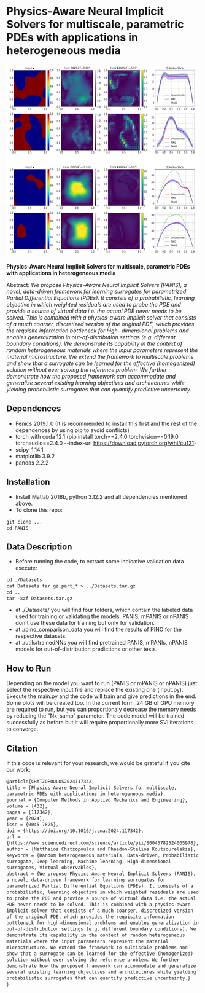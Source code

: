 # Physics-Aware Neural Implicit Solvers for multiscale, parametric PDEs with applications in heterogeneous media

<img src="./docs/comparison.png" width="720" height="501"/>

**Physics-Aware Neural Implicit Solvers for multiscale, parametric PDEs with applications in heterogeneous media**

Abstract: *We propose Physics-Aware Neural Implicit Solvers (PANIS), a novel, data-driven framework
for learning surrogates for parametrized Partial Differential Equations (PDEs). It consists of
a probabilistic, learning objective in which weighted residuals are used to probe the PDE
and provide a source of virtual data i.e. the actual PDE never needs to be solved. This is
combined with a physics-aware implicit solver that consists of a much coarser, discretized
version of the original PDE, which provides the requisite information bottleneck for high-
dimensional problems and enables generalization in out-of-distribution settings (e.g. different
boundary conditions). We demonstrate its capability in the context of random heterogeneous
materials where the input parameters represent the material microstructure. We extend the
framework to multiscale problems and show that a surrogate can be learned for the effective
(homogenized) solution without ever solving the reference problem. We further demonstrate
how the proposed framework can accommodate and generalize several existing learning
objectives and architectures while yielding probabilistic surrogates that can quantify predictive
uncertainty.*
## Dependences
-  Fenics 2019.1.0 (It is recommended to install this first and the rest of the dependences by using pip to avoid conflicts)
-  torch with cuda 12.1 (pip install torch==2.4.0 torchvision==0.19.0 torchaudio==2.4.0 --index-url https://download.pytorch.org/whl/cu121)
-  scipy-1.14.1
-  matplotlib 3.9.2
-  pandas 2.2.2

## Installation
- Install Matlab 2018b, python 3.12.2 and all dependencies mentioned above.
- To clone this repo:
```
git clone ...
cd PANIS
```

## Data Description
- Before running the code, to extract some indicative validation data execute:
```
cd ./Datasets
cat Datasets.tar.gz.part_* > ../Datasets.tar.gz
cd ..
tar -xzf Datasets.tar.gz
```
- at ./Datasets/ you will find four folders, which contain the labeled data used for training or validating the models. PANIS, mPANIS or nPANIS don't use these data for training but only for validation.
- at ./pino_comparison_data you will find the results of PINO for the respective datasets.
- at ./utils/trainedNNs you will find pretrained PANIS, mPANIs, nPANIS models for out-of-distribution predictions or other tests.

## How to Run
Depending on the model you want to run (PANIS or mPANIS or nPANIS) just select the respective input file and replace the existing one (input.py). Execute the main.py and the code will train and give predictions in the end. Some plots will be created too. In the current form, 24 GB of GPU memory are required to run, but you can proportionaly decrease the memory needs by reducing the "Nx_samp" parameter. The code model will be trained successfully as before but it will require proportionally more SVI iterations to converge.

## Citation
If this code is relevant for your research, we would be grateful if you cite our work:
```
@article{CHATZOPOULOS2024117342,
title = {Physics-Aware Neural Implicit Solvers for multiscale, parametric PDEs with applications in heterogeneous media},
journal = {Computer Methods in Applied Mechanics and Engineering},
volume = {432},
pages = {117342},
year = {2024},
issn = {0045-7825},
doi = {https://doi.org/10.1016/j.cma.2024.117342},
url = {https://www.sciencedirect.com/science/article/pii/S0045782524005978},
author = {Matthaios Chatzopoulos and Phaedon-Stelios Koutsourelakis},
keywords = {Random heterogeneous materials, Data-driven, Probabilistic surrogate, Deep learning, Machine learning, High-dimensional surrogates, Virtual observables},
abstract = {We propose Physics-Aware Neural Implicit Solvers (PANIS), a novel, data-driven framework for learning surrogates for parametrized Partial Differential Equations (PDEs). It consists of a probabilistic, learning objective in which weighted residuals are used to probe the PDE and provide a source of virtual data i.e. the actual PDE never needs to be solved. This is combined with a physics-aware implicit solver that consists of a much coarser, discretized version of the original PDE, which provides the requisite information bottleneck for high-dimensional problems and enables generalization in out-of-distribution settings (e.g. different boundary conditions). We demonstrate its capability in the context of random heterogeneous materials where the input parameters represent the material microstructure. We extend the framework to multiscale problems and show that a surrogate can be learned for the effective (homogenized) solution without ever solving the reference problem. We further demonstrate how the proposed framework can accommodate and generalize several existing learning objectives and architectures while yielding probabilistic surrogates that can quantify predictive uncertainty.}
}
```
